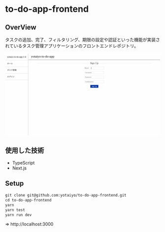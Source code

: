 # to-do-app-frontend

## OverView
タスクの追加、完了、フィルタリング、期限の設定や認証といった機能が実装されているタスク管理アプリケーションのフロントエンドレポジトリ。

![gif](https://github.com/yotaiyo/to-do-app-frontend/blob/develop/public/gif/to-do-app.gif)

## 使用した技術
- TypeScript
- Next.js

## Setup
```
git clone git@github.com:yotaiyo/to-do-app-frontend.git
cd to-do-app-frontend
yarn
yarn test
yarn run dev
```
=> http://localhost:3000
